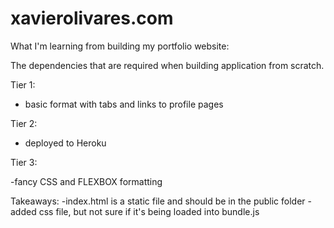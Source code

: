 # xavierolivares.com

What I'm learning from building my portfolio website:

The dependencies that are required when building application from scratch.

Tier 1:

- basic format with tabs and links to profile pages

Tier 2:

- deployed to Heroku

Tier 3:

-fancy CSS and FLEXBOX formatting

Takeaways:
-index.html is a static file and should be in the public folder
-added css file, but not sure if it's being loaded into bundle.js